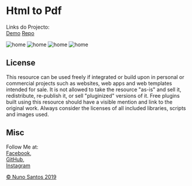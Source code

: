 # Html to Pdf

Links do Projecto:  
[Demo](https://nunosantoswebdesigner.github.io/htmltopdf)
[Repo](https://github.com/nunosantoswebdesigner/htmltopdf)


![home](https://github.com/nunosantoswebdesigner/pdfs/blob/gh-pages/images/htmltopdf_1.png)
![home](https://github.com/nunosantoswebdesigner/pdfs/blob/gh-pages/images/htmltopdf_2.png)
![home](https://github.com/nunosantoswebdesigner/pdfs/blob/gh-pages/images/htmltopdf_3.png)
![home](https://github.com/nunosantoswebdesigner/pdfs/blob/gh-pages/images/htmltopdf_4.png)


## License
This resource can be used freely if integrated or build upon in personal or commercial projects such as websites, web apps and web templates intended for sale. It is not allowed to take the resource "as-is" and sell it, redistribute, re-publish it, or sell "pluginized" versions of it. Free plugins built using this resource should have a visible mention and link to the original work. Always consider the licenses of all included libraries, scripts and images used.

## Misc

Follow Me at:      
[Facebook](http://www.facebook.com/nunosantoswebdesigner),     
[GitHub](https://github.com/nunosantoswebdesigner),     
[Instagram](https://www.instagram.com/nunosantos_webdesigner)     


[© Nuno Santos 2019](https://www.instagram.com/nunosantos_webdesigner)